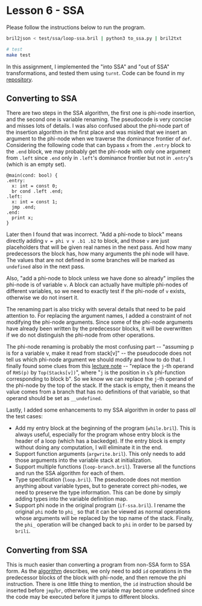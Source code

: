 # Lesson 6 - SSA

<!--
* Implement the “into SSA” and “out of SSA” transformations on Bril functions.
** One thing to watch out for: a tricky part of the translation from the pseudocode to the real world is dealing with variables that are undefined along some paths.
** Previous 6120 adventurers have found that it can be surprisingly difficult to get this right. Leave yourself plenty of time, and test thoroughly.
* As usual, convince yourself that your implementation actually works!
** You will want to make sure the output of your “to SSA” pass is actually in SSA form. There’s a really simple is_ssa.py script that can check that for you.
** You’ll also want to make sure that programs do the same thing when converted to SSA form and back again. Fortunately, brili supports the phi instruction, so you can interpret your SSA-form programs if you want to check the midpoint of that round trip.
* For bonus “points,” implement global value numbering for SSA-form Bril code.
-->

Please follow the instructions below to run the program.
```bash
bril2json < test/ssa/loop-ssa.bril | python3 to_ssa.py | bril2txt

# test
make test
```

<!-- https://groups.seas.harvard.edu/courses/cs153/2018fa/lectures/Lec23-SSA.pdf
https://www.cs.princeton.edu/courses/archive/spr04/cos598C/lectures/11-SSA-3x1.pdf
https://www.ics.uci.edu/~yeouln/course/ssa.pdf
-->

In this assignment, I implemented the "into SSA" and "out of SSA" transformations, and tested them using `turnt`. Code can be found in my [repository](https://github.com/chhzh123/bril-dev/tree/master/Lesson6).

## Converting to SSA
There are two steps in the SSA algorithm, the first one is phi-node insertion, and the second one is variable renaming. The pseudocode is very concise and misses lots of details. I was also confused about the phi-node part of the insertion algorithm in the first place and was misled that we insert an argument to the phi-node when we traverse the dominance frontier of `def`. Considering the following code that can bypass `x` from the `.entry` block to the `.end` block, we may probably get the phi-node with only one argument from `.left` since `.end` only in `.left`'s dominance frontier but not in `.entry`'s (which is an empty set).
```
@main(cond: bool) {
.entry:
  x: int = const 0;
  br cond .left .end;
.left:
  x: int = const 1;
  jmp .end;
.end:
  print x;
}
```

Later then I found that was incorrect. "Add a phi-node to block" means directly adding `v = phi v v .b1 .b2` to block, and those `v` are just placeholders that will be given real names in the next pass. And how many predecessors the block has, how many arguments the phi node will have. The values that are not defined in some branches will be marked as `undefined` also in the next pass.

Also, "add a phi-node to block unless we have done so already" implies the phi-node is of variable `v`. A block can actually have multiple phi-nodes of different variables, so we need to exactly test if the phi-node of `v` exists, otherwise we do not insert it.

The renaming part is also tricky with several details that need to be paid attention to. For replacing the argument names, I added a constraint of not modifying the phi-node arguments. Since some of the phi-node arguments have already been written by the predecessor blocks, it will be overwritten if we do not distinguish the phi-node from other operations.

The phi-node renaming is probably the most confusing part -- "assuming p is for a variable v, make it read from stack[v]" -- the pseudocode does not tell us which phi-node argument we should modify and how to do that. I finally found some clues from this [lecture note](https://www.ics.uci.edu/~yeouln/course/ssa.pdf) -- "replace the `j`-th operand of `RHS(p)` by `Top(Stacks[v])`", where "`j` is the position in `s`’s phi-function corresponding to block b". So we know we can replace the `j`-th operand of the phi-node by the top of the stack. If the stack is empty, then it means the value comes from a branch that has no definitions of that variable, so that operand should be set as `__undefined`.

Lastly, I added some enhancements to my SSA algorithm in order to pass *all* the test cases:
* Add my entry block at the beginning of the program (`while.bril`). This is always useful, especially for the program whose entry block is the header of a loop (which has a backedge). If the entry block is empty without doing any computation, I will eliminate it in the end.
* Support function arguments (`argwrite.bril`). This only needs to add those arguments into the variable stack at initialization.
* Support multiple functions (`loop-branch.bril`). Traverse all the functions and run the SSA algorithm for each of them.
* Type specification (`loop.bril`). The pseudocode does not mention anything about variable types, but to generate correct phi-nodes, we need to preserve the type information. This can be done by simply adding types into the variable definition map.
* Support phi node in the original program (`if-ssa.bril`). I rename the original `phi` node to `phi_` so that it can be viewed as normal operations whose arguments will be replaced by the top name of the stack. Finally, the `phi_` operation will be changed back to `phi` in order to be parsed by `brili`.

## Converting from SSA
This is much easier than converting a program from non-SSA form to SSA form. As the [algorithm](https://www.cs.cornell.edu/courses/cs6120/2022sp/lesson/6/) describes, we only need to add `id` operations in the predecessor blocks of the block with phi-node, and then remove the phi instruction. There is one little thing to mention, the `id` instruction should be inserted before `jmp`/`br`, otherwise the variable may become undefined since the code may be executed before it jumps to different blocks.
